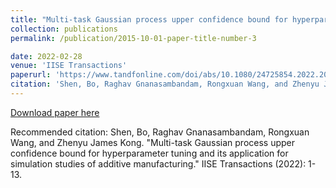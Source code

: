 ```yaml
---
title: "Multi-task Gaussian process upper confidence bound for hyperparameter tuning and its application for simulation studies of additive manufacturing"
collection: publications
permalink: /publication/2015-10-01-paper-title-number-3

date: 2022-02-28
venue: 'IISE Transactions'
paperurl: 'https://www.tandfonline.com/doi/abs/10.1080/24725854.2022.2039813'
citation: 'Shen, Bo, Raghav Gnanasambandam, Rongxuan Wang, and Zhenyu James Kong. "Multi-task Gaussian process upper confidence bound for hyperparameter tuning and its application for simulation studies of additive manufacturing." IISE Transactions (2022): 1-13.'
---
```


[Download paper here](https://www.tandfonline.com/doi/abs/10.1080/24725854.2022.2039813)

Recommended citation: Shen, Bo, Raghav Gnanasambandam, Rongxuan Wang, and Zhenyu James Kong. "Multi-task Gaussian process upper confidence bound for hyperparameter tuning and its application for simulation studies of additive manufacturing." IISE Transactions (2022): 1-13.
